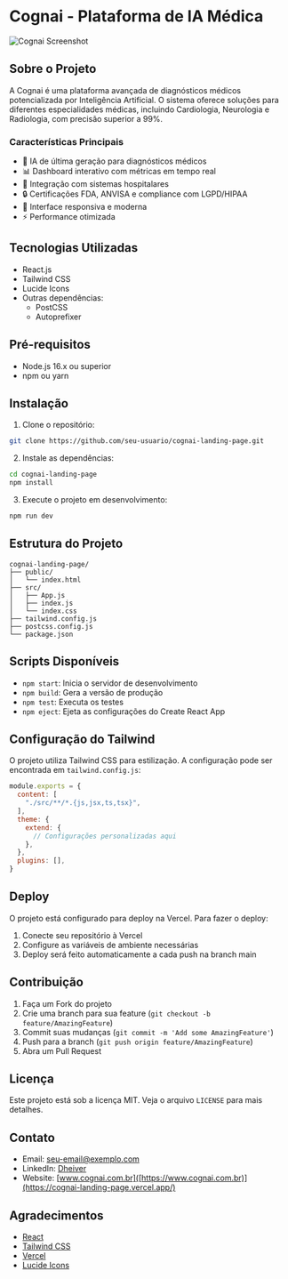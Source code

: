 # Cognai - Plataforma de IA Médica

![Cognai Screenshot](/screenshot.jpeg)

## Sobre o Projeto

A Cognai é uma plataforma avançada de diagnósticos médicos potencializada por Inteligência Artificial. O sistema oferece soluções para diferentes especialidades médicas, incluindo Cardiologia, Neurologia e Radiologia, com precisão superior a 99%.

### Características Principais

- 🧠 IA de última geração para diagnósticos médicos
- 📊 Dashboard interativo com métricas em tempo real
- 🏥 Integração com sistemas hospitalares
- 🔒 Certificações FDA, ANVISA e compliance com LGPD/HIPAA
- 📱 Interface responsiva e moderna
- ⚡ Performance otimizada

## Tecnologias Utilizadas

- React.js
- Tailwind CSS
- Lucide Icons
- Outras dependências:
  - PostCSS
  - Autoprefixer

## Pré-requisitos

- Node.js 16.x ou superior
- npm ou yarn

## Instalação

1. Clone o repositório:
```bash
git clone https://github.com/seu-usuario/cognai-landing-page.git
```

2. Instale as dependências:
```bash
cd cognai-landing-page
npm install
```

3. Execute o projeto em desenvolvimento:
```bash
npm run dev
```

## Estrutura do Projeto

```
cognai-landing-page/
├── public/
│   └── index.html
├── src/
│   ├── App.js
│   ├── index.js
│   └── index.css
├── tailwind.config.js
├── postcss.config.js
└── package.json
```

## Scripts Disponíveis

- `npm start`: Inicia o servidor de desenvolvimento
- `npm build`: Gera a versão de produção
- `npm test`: Executa os testes
- `npm eject`: Ejeta as configurações do Create React App

## Configuração do Tailwind

O projeto utiliza Tailwind CSS para estilização. A configuração pode ser encontrada em `tailwind.config.js`:

```javascript
module.exports = {
  content: [
    "./src/**/*.{js,jsx,ts,tsx}",
  ],
  theme: {
    extend: {
      // Configurações personalizadas aqui
    },
  },
  plugins: [],
}
```

## Deploy

O projeto está configurado para deploy na Vercel. Para fazer o deploy:

1. Conecte seu repositório à Vercel
2. Configure as variáveis de ambiente necessárias
3. Deploy será feito automaticamente a cada push na branch main

## Contribuição

1. Faça um Fork do projeto
2. Crie uma branch para sua feature (`git checkout -b feature/AmazingFeature`)
3. Commit suas mudanças (`git commit -m 'Add some AmazingFeature'`)
4. Push para a branch (`git push origin feature/AmazingFeature`)
5. Abra um Pull Request

## Licença

Este projeto está sob a licença MIT. Veja o arquivo `LICENSE` para mais detalhes.

## Contato

- Email: seu-email@exemplo.com
- LinkedIn: [Dheiver](https://linkedin.com/in/dheiver-santos)
- Website: [www.cognai.com.br]([https://www.cognai.com.br)](https://cognai-landing-page.vercel.app/)

## Agradecimentos

- [React](https://reactjs.org/)
- [Tailwind CSS](https://tailwindcss.com/)
- [Vercel](https://vercel.com/)
- [Lucide Icons](https://lucide.dev/)

